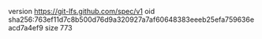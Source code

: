 version https://git-lfs.github.com/spec/v1
oid sha256:763ef11d7c8b500d76d9a320927a7af60648383eeeb25efa759636eacd7a4ef9
size 773
